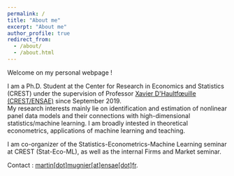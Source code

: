 ```yaml
---
permalink: /
title: "About me"
excerpt: "About me"
author_profile: true
redirect_from: 
  - /about/
  - /about.html
---
```


Welcome on my personal webpage !

I am a Ph.D. Student at the Center for Research in Economics and Statistics (CREST) under the supervision of Professor [Xavier D'Haultfœuille (CREST/ENSAE)](https://faculty.crest.fr/xdhaultfoeuille/) since September 2019.  
My research interests mainly lie on identification and estimation of nonlinear panel data models and their connections with high-dimensional statistics/machine learning. I am  broadly intested in theoretical econometrics, applications of machine learning and teaching.

I am co-organizer of the Statistics-Econometrics-Machine Learning seminar at CREST (Stat-Eco-ML), as well as the internal Firms and Market seminar.

Contact : [martin[dot]mugnier[at]ensae[dot]fr](martin.mugnier@ensae.fr).

